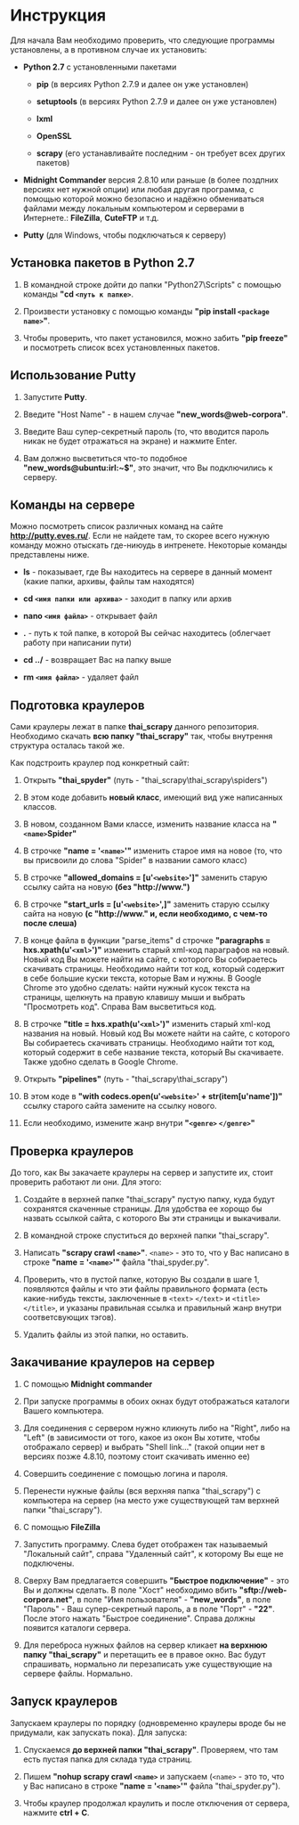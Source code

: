 # Инструкция

Для начала Вам необходимо проверить, что следующие программы установлены, а в противном случае их установить:

* **Python 2.7** с установленными пакетами

  * **pip** (в версиях Python 2.7.9 и далее он уже установлен)
  
  * **setuptools** (в версиях Python 2.7.9 и далее он уже установлен)
  
  * **lxml**
  
  * **OpenSSL**
  
  * **scrapy** (его устанавливайте последним - он требует всех других пакетов)
  
* **Midnight Commander** версия 2.8.10 или раньше (в более поздпних версиях нет нужной опции) или любая другая программа, с помощью которой можно безопасно и надёжно обмениваться файлами между локальным компьютером и серверами в Интернете.: **FileZilla**, **CuteFTP** и т.д.

* **Putty** (для Windows, чтобы подключаться к серверу)

## Установка пакетов в Python 2.7

1. В командной строке дойти до папки "Python27\Scripts"  с помощью команды **"cd `<путь к папке>`**.

2. Произвести установку с помощью команды **"pip install `<package name>`"**.

3. Чтобы проверить, что пакет установился, можно забить **"pip freeze"** и посмотреть список всех установленных пакетов.

## Использование Putty

1. Запустите **Putty**.

2. Введите "Host Name" - в нашем случае **"new_words@web-corpora"**.

3. Введите Ваш супер-секретный пароль (то, что вводится пароль никак не будет отражаться на экране) и нажмите Enter.

4. Вам должно высветиться что-то подобное **"new_words@ubuntu:irl:~$"**, это значит, что Вы подключились к серверу.

## Команды на сервере

Можно посмотреть список различных команд на сайте **http://putty.eves.ru/**. Если не найдете там, то скорее всего нужную команду можно отыскать где-ниюудь в интренете. Некоторые команды представлены ниже.

* **ls** - показывает, где Вы находитесь на сервере в данный момент (какие папки, архивы, файлы там находятся)

* **cd `<имя папки или архива>`** - заходит в папку или архив

* **nano `<имя файла>`** - открывает файл

* **.** - путь к той папке, в которой Вы сейчас находитесь (облегчает работу при написании пути)

* **cd ../** - возвращает Вас на папку выше

* **rm `<имя файла>`** - удаляет файл 

## Подготовка краулеров

Сами краулеры лежат в папке **thai_scrapy** данного репозитория. Необходимо скачать **всю папку "thai_scrapy"** так, чтобы внутрення структура осталась такой же.

Как подстроить краулер под конкретный сайт:

1. Открыть **"thai_spyder"** (путь - "thai_scrapy\thai_scrapy\spiders") 

 1. В этом коде добавить **новый класс**, имеющий вид уже написанных классов. 

 2. В новом, созданном Вами классе, изменить название класса на **"`<name>`Spider"** 

 3. В строчке **"name = '`<name>`'"** изменить старое имя на новое (то, что вы присвоили до слова "Spider" в названии самого класс)

 4. В строчке **"allowed_domains = [u'`<website>`']"** заменить старую ссылку сайта на новую **(без "http://www.")**

 5. В строчке **"start_urls = [u'`<website>`',]"** заменить старую ссылку сайта на новую **(с "http://www." и, если необходимо, с чем-то после слеша)**
 
 6. В конце файла в функции "parse_items" d строчке **"paragraphs = hxs.xpath(u'`<xml>`')"** изменить старый xml-код параграфов на новый. Новый код Вы можете найти на сайте, с которого Вы собираетесь скачивать страницы. Необходимо найти тот код, который содержит в себе большие куски текста, которые Вам и нужны. В Google Chrome это удобно сделать: найти нужный кусок текста на страницы, щелкнуть на правую клавишу мыши и выбрать "Просмотреть код". Справа Вам высветиться код.

 7. В строчке **"title = hxs.xpath(u'`<xml>`')"** изменить старый xml-код названия на новый. Новый код Вы можете найти на сайте, с которого Вы собираетесь скачивать страницы. Необходимо найти тот код, который содержит в себе название текста, который Вы скачиваете. Также удобно сделать в Google Chrome.
 
2. Открыть **"pipelines"** (путь - "thai_scrapy\thai_scrapy")

 1. В этом коде в **"with codecs.open(u'`<website>`' + str(item[u'name'])"** ссылку старого сайта замените на ссылку нового.
 
 2. Если необходимо, измените жанр внутри **"`<genre>` `</genre>`"**

## Проверка краулеров

До того, как Вы закачаете краулеры на сервер и запустите их, стоит проверить работают ли они. Для этого:

1. Создайте в верхней папке "thai_scrapy" пустую папку, куда будут сохранятся скаченные страницы. Для удобства ее хорощо бы назвать ссылкой сайта, с которого Вы эти страницы и выкачивали.

2. В командной строке спуститься до верхней папки "thai_scrapy".

3. Написать **"scrapy crawl `<name>`"**. `<name>` - это то, что у Вас написано в строке **"name = '`<name>`'"** файла "thai_spyder.py".

4. Проверить, что в пустой папке, которую Вы создали в шаге 1, появляются файлы и что эти файлы правильного формата (есть какие-нибудь тексты, заключенные в `<text>` `</text>` и `<title>` `</title>`, и указаны правильная ссылка и правильный жанр внутри соответсвующих тэгов).

5. Удалить файлы из этой папки, но оставить.

## Закачивание краулеров на сервер

1. С помощью **Midnight commander**

 1. При запуске программы в обоих окнах будут отображаться каталоги Вашего компьютера. 

 2. Для соединения с сервером нужно кликнуть либо на "Right", либо на "Left" (в зависимости от того, какое из окон Вы хотите, чтобы отображало сервер) и выбрать "Shell link..." (такой опции нет в версиях позже 4.8.10, поэтому стоит скачивать именно ее)

 3. Совершить соединение с помощью логина и пароля.

 4. Перенести нужные файлы (вся верхняя папка "thai_scrapy") с компьютера на сервер (на место уже существующей там верхней папки "thai_scrapy").

2. С помощью **FileZilla**

 1. Запустить программу. Слева будет отображен так называемый "Локальный сайт", справа "Удаленный сайт", к которому Вы еще не подключены. 

 2. Сверху Вам предлагается совершить **"Быстрое подключение"** - это Вы и должны сделать. В поле "Хост" необходимо вбить **"sftp://web-corpora.net"**, в поле "Имя пользователя" - **"new_words"**, в поле "Пароль" - Ваш супер-секретный пароль, а в поле "Порт" - **"22"**. После этого нажать "Быстрое соединение". Справа должны появится каталоги сервера.
 
 3. Для переброса нужных файлов на сервер кликает **на верхнюю папку "thai_scrapy"** и перетащить ее в правое окно. Вас будут спрашивать, нормально ли перезаписать уже существующие на сервере файлы. Нормально.
 
## Запуск краулеров

Запускаем краулеры по порядку (одновременно краулеры вроде бы не придумали, как запускать пока). Для запуска:

1. Спускаемся **до верхней папки "thai_scrapy"**. Проверяем, что там есть пустая папка для склада туда страниц. 

2. Пишем **"nohup scrapy crawl `<name>`** и запускаем (`<name>` - это то, что у Вас написано в строке **"name = '`<name>`'"** файла "thai_spyder.py").

3. Чтобы краулер продолжал краулить и после отключения от сервера, нажмите **ctrl + C**.



